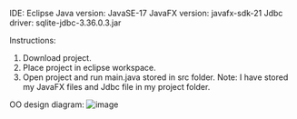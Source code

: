 IDE: Eclipse
Java version: JavaSE-17
JavaFX version: javafx-sdk-21
Jdbc driver: sqlite-jdbc-3.36.0.3.jar

Instructions:
1.	Download project.
2.	Place project in eclipse workspace.
3.	Open project and run main.java stored in src folder.
Note: I have stored my JavaFX files and Jdbc file in my project folder.

OO design diagram:
![image](https://github.com/roylohhh/Data-Analytics-Hub/assets/101264393/af276dce-8cbd-42dc-a381-c0d8fef158dd)
